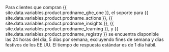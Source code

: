 Para clientes que compran {{ site.data.variables.product.prodname_ghe_one }}, el soporte para {{ site.data.variables.product.prodname_actions }}, {{ site.data.variables.product.prodname_insights }}, {{ site.data.variables.product.prodname_learning }}, y {{ site.data.variables.product.prodname_registry }} se encuentra disponible las 24 horas del día, 5 días por semana, excluyendo fines de semana y días festivos de los EE.UU. El tiempo de respuesta estándar es de 1 día hábil.
